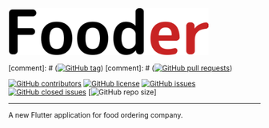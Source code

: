 <img src="/assets/fooder.png" alt="Fooder Logo" width="400" />

[comment]: # ([![GitHub tag](https://img.shields.io/github/tag/mcnamee/react-native-starter-kit.svg?style=flat-square)](https://github.com/mcnamee/react-native-starter-kit/tags))
[comment]: # ([![GitHub pull requests](https://img.shields.io/github/issues-pr/iamvivekkaushik/fooder.svg)](https://github.com/iamvivekkaushik/Fooder/issues-pr))

[![GitHub contributors](https://img.shields.io/github/contributors/iamvivekkaushik/Fooder.svg)](https://github.com/iamvivekkaushik/Fooder/contributors)
[![GitHub license](https://img.shields.io/github/license/iamvivekkaushik/Fooder.svg)](https://raw.githubusercontent.com/iamvivekkaushik/Fooder/master/LICENSE)
[![GitHub issues](https://img.shields.io/github/issues/iamvivekkaushik/Fooder.svg)](https://github.com/iamvivekkaushik/Fooder/issues)
[![GitHub closed issues](https://img.shields.io/github/issues-closed-raw/iamvivekkaushik/fooder.svg)](https://github.com/iamvivekkaushik/Fooder/issues-closed)
[![GitHub repo size](https://img.shields.io/github/repo-size/iamvivekkaushik/fooder.svg)]

---

A new Flutter application for food ordering company.